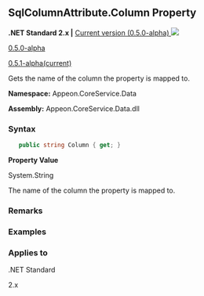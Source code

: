 ## **SqlColumnAttribute.Column Property**

**.NET Standard 2.x |**  <a href="javascript:void(0)" class="dropdown">Current version (0.5.0-alpha) <img src="~/images/dropdown.png"/></a>

<div class="otherversions"  value="versdiv">

<a href="javascript:void(0)">0.5.0-alpha</a>

<a href="javascript:void(0)">0.5.1-alpha(current)</a>

</div>

Gets the name of the column the property is mapped to.

 **Namespace:** Appeon.CoreService.Data

 **Assembly:** Appeon.CoreService.Data.dll

### **Syntax**

```c#
   public string Column { get; }
```

**Property Value**

System.String

The name of the column the property is mapped to.

### **Remarks**



### **Examples**



### **Applies to**

.NET Standard 

2.x